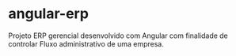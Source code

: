 # angular-erp
Projeto ERP gerencial desenvolvido com Angular com finalidade de controlar Fluxo administrativo de uma empresa.
